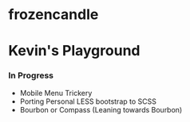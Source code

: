 frozencandle
============

<h1>Kevin's Playground</h1>

<h3>In Progress</h3>
<ul>
	<li>Mobile Menu Trickery</li>
	<li>Porting Personal LESS bootstrap to SCSS</li>
	<li>Bourbon or Compass (Leaning towards Bourbon)</li>
</ul>
